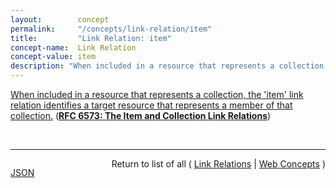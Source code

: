 ```yaml
---
layout:        concept
permalink:     "/concepts/link-relation/item"
title:         "Link Relation: item"
concept-name:  Link Relation
concept-value: item
description: "When included in a resource that represents a collection, the 'item' link relation identifies a target resource that represents a member of that collection."
---
```


[When included in a resource that represents a collection, the 'item' link relation identifies a target resource that represents a member of that collection.](https://datatracker.ietf.org/doc/html/rfc6573#section-2.1 "Read documentation for Link Relation &#34;item&#34;") (**[RFC 6573: The Item and Collection Link Relations](/specs/IETF/RFC/6573 "RFC 5988 standardized a means of indicating the relationships between resources on the Web. This specification defines a pair of reciprocal link relation types that may be used to express the relationship between a collection and its members.")**)

<br/>
<hr/>

<p style="float : left"><a href="./item.json" title="JSON representing this particular Web Concept value">JSON</a></p>
<p style="text-align: right">Return to list of all ( <a href="../link-relation/">Link Relations</a> | <a href="../">Web Concepts</a> )</p>
